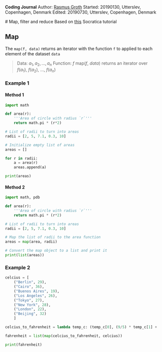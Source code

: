 **Coding Journal**
Author: [Rasmus Groth](https://github.com/bliiir)
Started: 20190130, Utterslev, Copenhagen, Denmark
Edited: 20190730, Utterslev, Copenhagen, Denmark

# Map, filter and reduce
Based on [this][1] Socratica tutorial

## Map

The `map(f, data)` returns an iterator with the function `f` to applied to each element of the dataset `data`

>Data: $a_1, a_2, ..., a_n$
>Function: $f$
>map($f$, $data$) returns an iterator over $f(a_1)$, $f(a_2)$, ..., $f(a_n)$

### Example 1
#### Method 1
```py
import math

def area(r):
    '''Area of circle with radius `r`'''
    return math.pi * (r*2)

# List of radii to turn into areas
radii = [2, 5, 7.1, 0.3, 10]

# Initialize empty list of areas
areas = []

for r in radii:
    a = area(r)
    areas.append(a)

print(areas)
```

#### Method 2
```py
import math, pdb

def area(r):
    '''Area of circle with radius `r`'''
    return math.pi * (r*2)

# List of radii to turn into areas
radii = [2, 5, 7.1, 0.3, 10]

# Map the list of radii to the area function
areas = map(area, radii)

# Convert the map object to a list and print it
print(list(areas))
```
### Example 2
```py
celcius = [
    ("Berlin", 29),
    ("Cairo", 36),
    ("Buenos Aires", 19),
    ("Los Angeles", 26),
    ("Tokyo", 27),
    ("New York", 28),
    ("London", 22),
    ("Beijing", 32)
    ]

celcius_to_fahrenheit = lambda temp_c: (temp_c[0], (9/5) * temp_c[1] + 32)

fahrenheit = list(map(celcius_to_fahrenheit, celcius))

print(fahrenheit)
```



[1]:<https://www.youtube.com/watch?v=hUes6y2b--0> "Socratica on map, filter, reduce"
